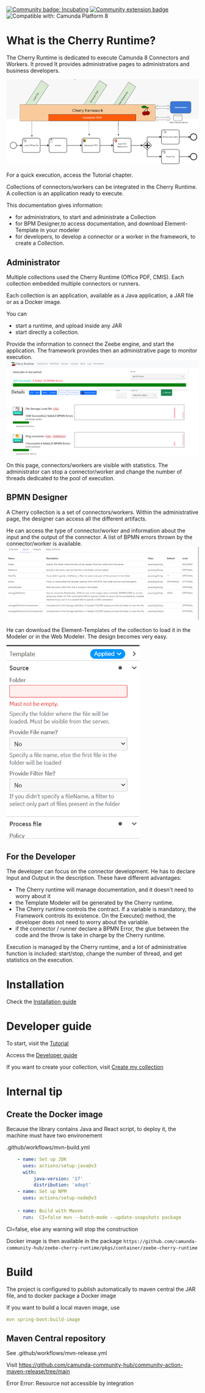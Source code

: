 [![Community badge: Incubating](https://img.shields.io/badge/Lifecycle-Incubating-blue)](https://github.com/Camunda-Community-Hub/community/blob/main/extension-lifecycle.md#incubating-)
[![Community extension badge](https://img.shields.io/badge/Community%20Extension-An%20open%20source%20community%20maintained%20project-FF4700)](https://github.com/camunda-community-hub/community)
![Compatible with: Camunda Platform 8](https://img.shields.io/badge/Compatible%20with-Camunda%20Platform%208-0072Ce)

# What is the Cherry Runtime?

The Cherry Runtime is dedicated to execute Camunda 8 Connectors and Workers. It proved
It provides administrative pages to administrators and business developers.

![Cherry Runtime Overview](src/main/resources/static/img/CherryFrameworkOverview.png?raw=true)

For a quick execution, access the Tutorial chapter.

Collections of connectors/workers can be integrated in the Cherry Runtime. A collection is an application ready to execute.

This documentation gives information:
* for administrators, to start and administrate a Collection
* for BPM Designer,to access documentation, and download Element-Template in your modeler
* for developers, to develop a connector or a worker in the framework, to create a Collection.


## Administrator
Multiple collections used the Cherry Runtime (Office PDF, CMIS). Each collection embedded multiple connectors or runners.

Each collection is an application, available as a Java application, a JAR file or as a Docker image.

You can
* start a runtime, and upload inside any JAR
* start directly a collection.


Provide the information to connect the Zeebe engine, and start the application.
The framework provides then an administrative page to monitor execution.
![Cherry Main Page](doc/CherryMainPage.png?raw=true)

On this page, connectors/workers are visible with statistics. The administrator can stop a connector/worker 
and change the number of threads dedicated to the pool of execution.


## BPMN Designer
A Cherry collection is a set of connectors/workers. Within the administrative page, the designer can access 
all the different artifacts.

He can access the type of connector/worker and information about the input and the output of the connector. A list of BPMN errors thrown by the connector/worker is available.
![Documentation](doc/InputOutputDocumentation.png?raw=true)


He can download the Element-Templates of the collection to load it in the Modeler or in the Web Modeler. The design becomes very easy.

![Template Modeler](doc/DeveloperGuide/TemplateModeler.png?raw=true)

## For the Developer


The developer can focus on the connector development. He has to declare Input and Output in the description. 
These have different advantages:

* The Cherry runtime will manage documentation, and it doesn't need to worry about it
* the Template Modeler will be generated by the Cherry runtime.
* The Cherry runtime controls the contract. If a variable is mandatory, the Framework controls its existence. On the Execute() method, the developer does not need to worry about the variable.
* if the connector / runner declare a BPMN Error, the glue between the code and the throw is take in charge by the Cherry runtime.
 
Execution is managed by the Cherry runtime, and a lot of administrative function is included: start/stop, change the number of thread, and get statistics on the execution.



# Installation

Check the [Installation guide](doc/InstallationGuide/README.md) 

# Developer guide

To start, visit the [Tutorial](doc/Tutorial/README.md)

Access the [Developer guide](doc/DeveloperGuide/README.md)

If you want to create your collection, visit [Create my collection](doc/CreateMyCollection/README.md) 




# Internal tip

## Create the Docker image
Because the library contains Java and React script, to deploy it, the machine must have two environement

.github/workflows/mvn-build.yml


`````yaml
    - name: Set up JDK
      uses: actions/setup-java@v3
      with:
          java-version: '17'
          distribution: 'adopt'
    - name: Set up NPM
      uses: actions/setup-node@v3

    - name: Build with Maven
      run:  CI=false mvn --batch-mode --update-snapshots package
`````

CI=false, else any warning will stop the construction

Docker image is then available in the package
`https://github.com/camunda-community-hub/zeebe-cherry-runtime/pkgs/container/zeebe-cherry-runtime`





# Build
The project is configured to publish automatically to maven central the JAR file, and to docker package a Docker image

If you want to build a local maven image, use

````yaml
mvn spring-boot:build-image
````
## Maven Central repository

See .github/workflows/mvn-release.yml


Visit
https://github.com/camunda-community-hub/community-action-maven-release/tree/main


Error
Error: Resource not accessible by integration
